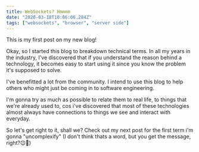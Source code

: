 ```yaml
---
title: WebSockets? Hmmmm
date: "2020-03-18T10:06:06.284Z"
tags: ["websockets", "browser", "server side"]
---
```


This is my first post on my new blog!

Okay, so I started this blog to breakdown technical terms. In all my years in the industry, I've discovered that if you understand the reason behind a technology, it becomes easy to start using it since you know the problem it's supposed to solve.

I've benefitted a lot from the community. I intend to use this blog to help others who might just be coming in to software engineering.

I'm gonna try as much as possible to relate them to real life, to things that we're already used to, cos i've discovered that most of these technologies almost always have connections to things we see and interact with everyday.

So let's get right to it, shall we? Check out my next post for the first term i'm gonna "uncomplexify" (I don't think thats a word, but you get the message, right?😉🙂)
